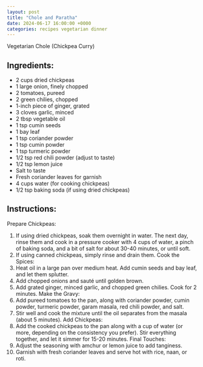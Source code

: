 ```yaml
---
layout: post
title: "Chole and Paratha"
date: 2024-06-17 16:00:00 +0000
categories: recipes vegetarian dinner
---
```


Vegetarian Chole (Chickpea Curry)

## Ingredients:
<ul class="ingredients-list">
<li class="ingredient">2 cups dried chickpeas</li>
<li class="ingredient">1 large onion, finely chopped</li>
<li class="ingredient">2 tomatoes, pureed</li>
<li class="ingredient">2 green chilies, chopped</li>
<li class="ingredient">1-inch piece of ginger, grated</li>
<li class="ingredient">3 cloves garlic, minced</li>
<li class="ingredient">2 tbsp vegetable oil</li>
<li class="ingredient">1 tsp cumin seeds</li>
<li class="ingredient">1 bay leaf</li>
<li class="ingredient">1 tsp coriander powder</li>
<li class="ingredient">1 tsp cumin powder</li>
<li class="ingredient">1 tsp turmeric powder</li>
<li class="ingredient">1/2 tsp red chili powder (adjust to taste)</li>
<li class="ingredient">1/2 tsp lemon juice</li>
<li class="ingredient">Salt to taste</li>
<li class="ingredient">Fresh coriander leaves for garnish</li>
<li class="ingredient">4 cups water (for cooking chickpeas)</li>
<li class="ingredient">1/2 tsp baking soda (if using dried chickpeas)</li>
</ul>

## Instructions:
Prepare Chickpeas:
1. If using dried chickpeas, soak them overnight in water. The next day, rinse them and cook in a pressure cooker with 4 cups of water, a pinch of baking soda, and a bit of salt for about 30-40 minutes, or until soft.
2. If using canned chickpeas, simply rinse and drain them.
Cook the Spices:
1. Heat oil in a large pan over medium heat. Add cumin seeds and bay leaf, and let them splutter.
2. Add chopped onions and sauté until golden brown.
3. Add grated ginger, minced garlic, and chopped green chilies. Cook for 2 minutes.
Make the Gravy:
1. Add pureed tomatoes to the pan, along with coriander powder, cumin powder, turmeric powder, garam masala, red chili powder, and salt.
2. Stir well and cook the mixture until the oil separates from the masala (about 5 minutes).
Add Chickpeas:
1. Add the cooked chickpeas to the pan along with a cup of water (or more, depending on the consistency you prefer). Stir everything together, and let it simmer for 15-20 minutes.
Final Touches:
1. Adjust the seasoning with amchur or lemon juice to add tanginess.
2. Garnish with fresh coriander leaves and serve hot with rice, naan, or roti.